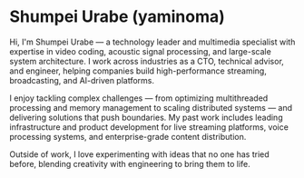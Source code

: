 # Shumpei Urabe (yaminoma)

Hi, I'm Shumpei Urabe — a technology leader and multimedia specialist with expertise in video coding, acoustic signal processing, and large-scale system architecture.
I work across industries as a CTO, technical advisor, and engineer, helping companies build high-performance streaming, broadcasting, and AI-driven platforms.

I enjoy tackling complex challenges — from optimizing multithreaded processing and memory management to scaling distributed systems — and delivering solutions that push boundaries.
My past work includes leading infrastructure and product development for live streaming platforms, voice processing systems, and enterprise-grade content distribution.

Outside of work, I love experimenting with ideas that no one has tried before, blending creativity with engineering to bring them to life.
